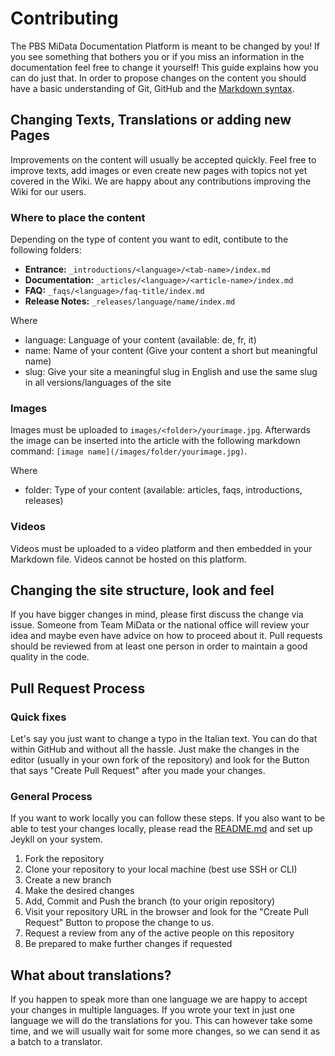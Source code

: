 # Contributing
The PBS MiData Documentation Platform is meant to be changed by you! If you see something that bothers you or if you miss an information in the documentation feel free to change it yourself! This guide explains how you can do just that. In order to propose changes on the content you should have a basic understanding of Git, GitHub and the [Markdown syntax](https://github.com/adam-p/markdown-here/wiki/Markdown-Cheatsheet).

## Changing Texts, Translations or adding new Pages
Improvements on the content will usually be accepted quickly. Feel free to improve texts, add images or even create new pages with topics not yet covered in the Wiki. We are happy about any contributions improving the Wiki for our users.

### Where to place the content
Depending on the type of content you want to edit, contibute to the following folders:
- **Entrance:** `_introductions/<language>/<tab-name>/index.md`
- **Documentation:** `_articles/<language>/<article-name>/index.md`
- **FAQ:** `_faqs/<language>/faq-title/index.md`
- **Release Notes:** `_releases/language/name/index.md`

Where
- language: Language of your content (available: de, fr, it)
- name: Name of your content (Give your content a short but meaningful name)
- slug: Give your site a meaningful slug in English and use the same slug in all versions/languages of the site

### Images
Images must be uploaded to `images/<folder>/yourimage.jpg`. Afterwards the image can be inserted into the article with the following markdown command: `[image name](/images/folder/yourimage.jpg)`.

Where
- folder: Type of your content (available: articles, faqs, introductions, releases)

### Videos
Videos must be uploaded to a video platform and then embedded in your Markdown file. Videos cannot be hosted on this platform.

## Changing the site structure, look and feel
If you have bigger changes in mind, please first discuss the change via issue. Someone from Team MiData or the national office will review your idea and maybe even have advice on how to proceed about it. Pull requests should be reviewed from at least one person in order to maintain a good quality in the code.

## Pull Request Process

### Quick fixes
Let's say you just want to change a typo in the Italian text. You can do that within GitHub and without all the hassle. Just make the changes in the editor (usually in your own fork of the repository) and look for the Button that says "Create Pull Request" after you made your changes.

### General Process
If you want to work locally you can follow these steps. If you also want to be able to test your changes locally, please read the [README.md](README.md) and set up Jeykll on your system.

1. Fork the repository
2. Clone your repository to your local machine (best use SSH or CLI)
3. Create a new branch
4. Make the desired changes
5. Add, Commit and Push the branch (to your origin repository)
6. Visit your repository URL in the browser and look for the "Create Pull Request" Button to propose the change to us.
7. Request a review from any of the active people on this repository
8. Be prepared to make further changes if requested

## What about translations?
If you happen to speak more than one language we are happy to accept your changes in multiple languages. If you wrote your text in just one language we will do the translations for you. This can however take some time, and we will usually wait for some more changes, so we can send it as a batch to a translator.
